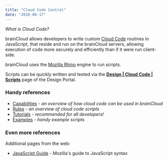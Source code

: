 ```yaml
---
title: "Cloud Code Central"
date: "2018-08-17"
---
```


_What is Cloud Code?_

brainCloud allows developers to write custom [Cloud Code](/api/cc) routines in JavaScript, that reside and run on the brainCloud servers, allowing execution of code more securely and efficiently than if it were run client-side.

brainCloud uses the [Mozilla Rhino](https://developer.mozilla.org/en-US/docs/Mozilla/Projects/Rhino) engine to run scripts.

Scripts can be quickly written and tested via the [**Design | Cloud Code | Scripts**](https://portal.braincloudservers.com/admin/dashboard#/development/serverscripts-edit) page of the Design Portal.

### Handy references

- [Capabilities](/learn/key-concepts/cloud-code/) - _an overview of how cloud code can be used in brainCloud_
- [Rules](/learn/cloud-code-central/cloud-code-tutorials/cloud-code-tutorial-background/) - _an overview of cloud code scripts_
- [Tutorials](/learn/cloud-code-central/cloud-code-tutorials/) - _recommended for all developers!_
- [Examples](/learn/cloud-code-central/handy-cloud-code-scripts/) - _handy example scripts_

### Even more references

Additional pages from the web:

- [JavaScript Guide](https://developer.mozilla.org/en-US/docs/Web/JavaScript/Guide) - Mozilla's guide to JavaScript syntax

<DocCardList />